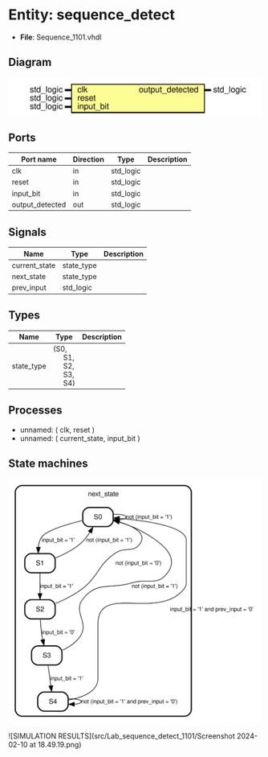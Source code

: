 
# Entity: sequence_detect 
- **File**: Sequence_1101.vhdl

## Diagram
![Diagram](sequence_detect.svg "Diagram")
## Ports

| Port name       | Direction | Type      | Description |
| --------------- | --------- | --------- | ----------- |
| clk             | in        | std_logic |             |
| reset           | in        | std_logic |             |
| input_bit       | in        | std_logic |             |
| output_detected | out       | std_logic |             |

## Signals

| Name          | Type       | Description |
| ------------- | ---------- | ----------- |
| current_state | state_type |             |
| next_state    | state_type |             |
| prev_input    | std_logic  |             |

## Types

| Name       | Type                                                                                                                                                                 | Description |
| ---------- | -------------------------------------------------------------------------------------------------------------------------------------------------------------------- | ----------- |
| state_type | (S0,<br><span style="padding-left:20px"> S1,<br><span style="padding-left:20px"> S2,<br><span style="padding-left:20px"> S3,<br><span style="padding-left:20px"> S4) |             |

## Processes
- unnamed: ( clk, reset )
- unnamed: ( current_state, input_bit )

## State machines

![Diagram_state_machine_0]( fsm_sequence_detect_00.svg "Diagram")

![SIMULATION RESULTS](src/Lab_sequence_detect_1101/Screenshot 2024-02-10 at 18.49.19.png)